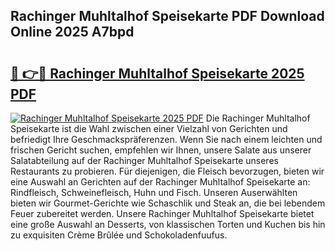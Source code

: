 ## Rachinger Muhltalhof Speisekarte PDF Download Online 2025 A7bpd

# <h2><a href="http://gcbat1.nevu.top/?p=Rachinger+Muhltalhof+Speisekarte">🔗 👉🔴 Rachinger Muhltalhof Speisekarte 2025 PDF</a></h2>

[![Rachinger Muhltalhof Speisekarte 2025 PDF](https://i.imgur.com/dBaPXMq.png)](http://gcbat1.nevu.top/?p=Rachinger+Muhltalhof+Speisekarte)
Die Rachinger Muhltalhof Speisekarte ist die Wahl zwischen einer Vielzahl von Gerichten und befriedigt Ihre Geschmackspräferenzen. Wenn Sie nach einem leichten und frischen Gericht suchen, empfehlen wir Ihnen, unsere Salate aus unserer Salatabteilung auf der Rachinger Muhltalhof Speisekarte unseres Restaurants zu probieren. Für diejenigen, die Fleisch bevorzugen, bieten wir eine Auswahl an Gerichten auf der Rachinger Muhltalhof Speisekarte an: Rindfleisch, Schweinefleisch, Huhn und Fisch. Unseren Auserwählten bieten wir Gourmet-Gerichte wie Schaschlik und Steak an, die bei lebendem Feuer zubereitet werden. Unsere Rachinger Muhltalhof Speisekarte bietet eine große Auswahl an Desserts, von klassischen Torten und Kuchen bis hin zu exquisiten Crème Brûlée und Schokoladenfuufus.
